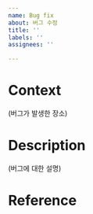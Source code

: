 ```yaml
---
name: Bug fix
about: 버그 수정
title: ''
labels: ''
assignees: ''

---
```


# Context
(버그가 발생한 장소)

# Description
(버그에 대한 설명)

# Reference
